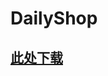 # DailyShop

## [此处下载](https://www.spigotmc.org/resources/dailyshop-an-advanced-shop-plugin.88768/)
